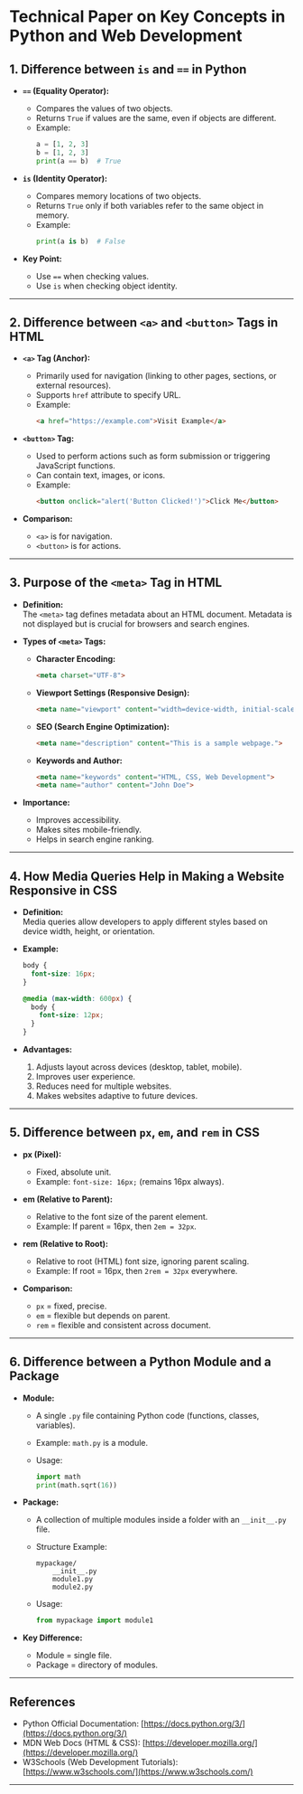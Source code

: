 # Technical Paper on Key Concepts in Python and Web Development


## 1. Difference between `is` and `==` in Python

- **`==` (Equality Operator):**
  - Compares the values of two objects.
  - Returns `True` if values are the same, even if objects are different.
  - Example:  
    ```python
    a = [1, 2, 3]
    b = [1, 2, 3]
    print(a == b)  # True
    ```

- **`is` (Identity Operator):**
  - Compares memory locations of two objects.
  - Returns `True` only if both variables refer to the same object in memory.
  - Example:  
    ```python
    print(a is b)  # False
    ```

- **Key Point:**  
  - Use `==` when checking values.  
  - Use `is` when checking object identity.

---

## 2. Difference between `<a>` and `<button>` Tags in HTML

- **`<a>` Tag (Anchor):**
  - Primarily used for navigation (linking to other pages, sections, or external resources).
  - Supports `href` attribute to specify URL.
  - Example:  
    ```html
    <a href="https://example.com">Visit Example</a>
    ```

- **`<button>` Tag:**
  - Used to perform actions such as form submission or triggering JavaScript functions.
  - Can contain text, images, or icons.
  - Example:  
    ```html
    <button onclick="alert('Button Clicked!')">Click Me</button>
    ```

- **Comparison:**
  - `<a>` is for navigation.  
  - `<button>` is for actions.

---

## 3. Purpose of the `<meta>` Tag in HTML

- **Definition:**  
  The `<meta>` tag defines metadata about an HTML document. Metadata is not displayed but is crucial for browsers and search engines.

- **Types of `<meta>` Tags:**
  - **Character Encoding:**  
    ```html
    <meta charset="UTF-8">
    ```
  - **Viewport Settings (Responsive Design):**  
    ```html
    <meta name="viewport" content="width=device-width, initial-scale=1.0">
    ```
  - **SEO (Search Engine Optimization):**  
    ```html
    <meta name="description" content="This is a sample webpage.">
    ```
  - **Keywords and Author:**  
    ```html
    <meta name="keywords" content="HTML, CSS, Web Development">
    <meta name="author" content="John Doe">
    ```

- **Importance:**  
  - Improves accessibility.  
  - Makes sites mobile-friendly.  
  - Helps in search engine ranking.  

---

## 4. How Media Queries Help in Making a Website Responsive in CSS

- **Definition:**  
  Media queries allow developers to apply different styles based on device width, height, or orientation.

- **Example:**
  ```css
  body {
    font-size: 16px;
  }

  @media (max-width: 600px) {
    body {
      font-size: 12px;
    }
  }
  ```

* **Advantages:**

  1. Adjusts layout across devices (desktop, tablet, mobile).
  2. Improves user experience.
  3. Reduces need for multiple websites.
  4. Makes websites adaptive to future devices.

---

## 5. Difference between `px`, `em`, and `rem` in CSS

* **px (Pixel):**

  * Fixed, absolute unit.
  * Example: `font-size: 16px;` (remains 16px always).

* **em (Relative to Parent):**

  * Relative to the font size of the parent element.
  * Example: If parent = 16px, then `2em = 32px`.

* **rem (Relative to Root):**

  * Relative to root (HTML) font size, ignoring parent scaling.
  * Example: If root = 16px, then `2rem = 32px` everywhere.

* **Comparison:**

  * `px` = fixed, precise.
  * `em` = flexible but depends on parent.
  * `rem` = flexible and consistent across document.

---

## 6. Difference between a Python Module and a Package

* **Module:**

  * A single `.py` file containing Python code (functions, classes, variables).
  * Example: `math.py` is a module.
  * Usage:

    ```python
    import math
    print(math.sqrt(16))
    ```

* **Package:**

  * A collection of multiple modules inside a folder with an `__init__.py` file.
  * Structure Example:

    ```
    mypackage/
        __init__.py
        module1.py
        module2.py
    ```
  * Usage:

    ```python
    from mypackage import module1
    ```

* **Key Difference:**

  * Module = single file.
  * Package = directory of modules.

---

## References

* Python Official Documentation: [https://docs.python.org/3/](https://docs.python.org/3/)
* MDN Web Docs (HTML & CSS): [https://developer.mozilla.org/](https://developer.mozilla.org/)
* W3Schools (Web Development Tutorials): [https://www.w3schools.com/](https://www.w3schools.com/)

---

